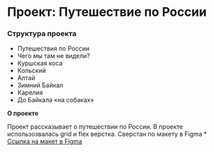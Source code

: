# Проект: Путешествие по России

### Структура проекта
* Путешествия по России
* Чего мы там не видели?
* Куршская коса
* Кольский
* Алтай
* Зимний Байкал
* Карелия
* До Байкала «на собаках»

**О проекте**

Проект рассказывает о путешествии по России.
В проекте использозвалась grid и flex верстка.
Сверстан по макету в Figma * [Ссылка на макет в Figma](https://www.figma.com/file/5S2WSbEFL6awjVWJ0NWL8Q/Sprint-3_-Russia-_-desktop-mobile?node-id=28503%3A0)

